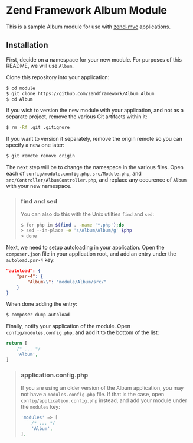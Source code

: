 # Zend Framework Album Module

This is a sample Album module for use with
[zend-mvc](https://docs.zendframework.com/zend-mvc) applications.

## Installation

First, decide on a namespace for your new module. For purposes of this README,
we will use `Album`.

Clone this repository into your application:

```bash
$ cd module
$ git clone https://github.com/zendframework/Album Album
$ cd Album
```

If you wish to version the new module with your application, and not as a
separate project, remove the various Git artifacts within it:

```bash
$ rm -Rf .git .gitignore
```

If you want to version it separately, remove the origin remote so you can
specify a new one later:

```bash
$ git remote remove origin
```

The next step will be to change the namespace in the various files. Open each
of `config/module.config.php`, `src/Module.php`, and
`src/Controller/AlbumController.php`, and replace any occurence of
`Album` with your new namespace.

> ### find and sed
>
> You can also do this  with the Unix utilties `find` and `sed`:
>
> ```bash
> $ for php in $(find . -name '*.php');do
> > sed --in-place -e 's/Album/Album/g' $php
> > done
> ```

Next, we need to setup autoloading in your application. Open the `composer.json`
file in your application root, and add an entry under the `autoload.psr-4` key:

```json
"autoload": {
    "psr-4": {
        "Album\\": "module/Album/src/"
    }
}
```

When done adding the entry:

```bash
$ composer dump-autoload
```

Finally, notify your application of the module. Open
`config/modules.config.php`, and add it to the bottom of the list:

```php
return [
    /* ... */
    'Album',
]
```

> ### application.config.php
>
> If you are using an older version of the Album application, you may not
> have a `modules.config.php` file. If that is the case, open `config/application.config.php`
> instead, and add your module under the `modules` key:
>
> ```php
> 'modules' => [
>     /* ... */
>     'Album',
> ],
> ```
